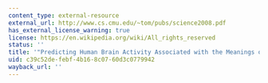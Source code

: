```yaml
---
content_type: external-resource
external_url: http://www.cs.cmu.edu/~tom/pubs/science2008.pdf
has_external_license_warning: true
license: https://en.wikipedia.org/wiki/All_rights_reserved
status: ''
title: '"Predicting Human Brain Activity Associated with the Meanings of Nouns." (PDF)'
uid: c39c52de-febf-4b16-8c07-60d3c0779942
wayback_url: ''
---
```

